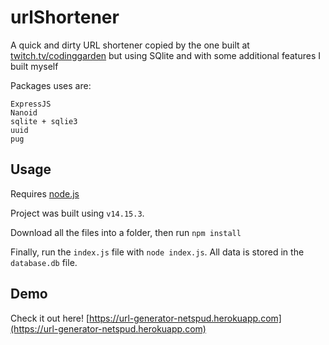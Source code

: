 # urlShortener

A quick and dirty URL shortener copied by the one built at [twitch.tv/codinggarden](https://www.twitch.tv/codinggarden) but using SQlite and with some additional features I built myself

Packages uses are:

```
ExpressJS
Nanoid
sqlite + sqlie3
uuid
pug
```

## Usage

Requires [node.js](https://nodejs.org/en/)

Project was built using `v14.15.3`.

Download all the files into a folder, then run `npm install`

Finally, run the `index.js` file with `node index.js`.
All data is stored in the `database.db` file.

## Demo

Check it out here! [https://url-generator-netspud.herokuapp.com](https://url-generator-netspud.herokuapp.com)
